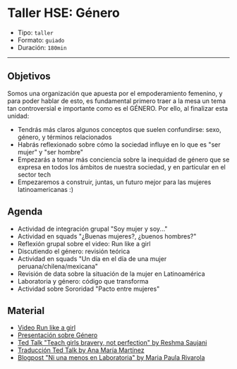 # Taller HSE: Género

- Tipo: `taller`
- Formato: `guiado`
- Duración: `180min`

***

## Objetivos

Somos una organización que apuesta por el empoderamiento femenino, y para
poder hablar de esto, es fundamental primero traer a la mesa un tema tan
controversial e importante como es el GÉNERO. Por ello, al finalizar esta
unidad:

- Tendrás más claros algunos conceptos que suelen confundirse: sexo, género,
  y términos relacionados
- Habrás reflexionado sobre cómo la sociedad influye en lo que es "ser mujer"
  y "ser hombre"
- Empezarás a tomar más conciencia sobre la inequidad de género que se expresa
  en todos los ámbitos de nuestra sociedad, y en particular en el sector tech
- Empezaremos a construir, juntas, un futuro mejor para las mujeres
  latinoamericanas :)

## Agenda

- Actividad de integración grupal "Soy mujer y soy..."
- Actividad en squads "¿Buenas mujeres?, ¿buenos hombres?"
- Reflexión grupal sobre el video: Run like a girl
- Discutiendo el género: revisión teórica
- Actividad en squads "Un día en el día de una mujer peruana/chilena/mexicana"
- Revisión de data sobre la situación de la mujer en Latinoamérica
- Laboratoria y género: código que transforma
- Actividad sobre Sororidad "Pacto entre mujeres"

## Material

- [Video Run like a girl](https://www.youtube.com/watch?v=XjJQBjWYDTs)
- [Presentación sobre Género](https://docs.google.com/presentation/d/115KlXgdbMPJy3lWHVRdui0NuEccF33l7411EMetrUqE/edit#slide=id.g20d3373bed_0_13)
- [Ted Talk "Teach girls bravery, not perfection" by Reshma Saujani](https://www.ted.com/talks/reshma_saujani_teach_girls_bravery_not_perfection)
- [Traducción Ted Talk by Ana María Martínez](https://docs.google.com/document/d/1Dm1roGsZMsqpjs0MdQFPF3xxz04uOF81N5a56zwRcRw/edit)
- [Blogpost "Ni una menos en Laboratoria" by Maria Paula Rivarola](https://medium.com/laboratoria/ni-una-menos-en-laboratoria-fc71084f7d23)
